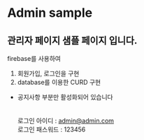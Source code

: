 # Admin sample

## 관리자 페이지 샘플 페이지 입니다.

firebase를 사용하여<br> 
1. 회원가입, 로그인을 구현 <br>
2. database를 이용한 CURD 구현

- 공지사항 부분만 활성화되어 있습니다 <br>
<br><br>
로그인 아이디 : admin@admin.com <br>
로그인 패스워드 : 123456

